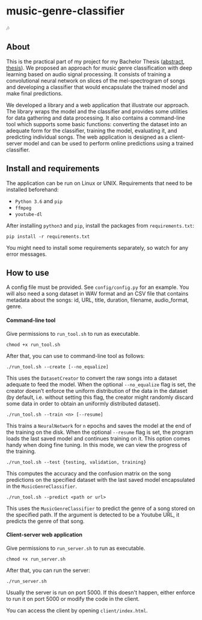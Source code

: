 # music-genre-classifier
:notes:

## About

This is the practical part of my project for my Bachelor Thesis ([abstract](https://drive.google.com/file/d/1wViCTlQ3BarVnTXCXDQOEXc3IgCep4yj/view?usp=sharing), [thesis](https://drive.google.com/file/d/1HAQACTiPUJvISyhBfj8pgcjJ6xieqJdI/view?usp=sharing)). We proposed an approach for music genre classification with deep learning based on audio signal processing. It consists of training a convolutional neural network on slices of the mel-spectrogram of songs and developing a classifier that would encapsulate the trained model and make final predictions.

We developed a library and a web application that illustrate our approach. The library wraps the model and the classifier and provides some utilities for data gathering and data processing. It also contains a command-line tool which supports some basic functions: converting the dataset into an adequate form for the classifier, training the model, evaluating it, and predicting individual songs. The web application is designed as a client-server model and can be used to perform online predictions using a trained classifier.

## Install and requirements

The application can be run on Linux or UNIX. Requirements that need to be installed beforehand:
- `Python 3.6` and `pip`
- `ffmpeg`
- `youtube-dl`

After installing `python3` and `pip`, install the packages from `requirements.txt`:
```
pip install -r requirements.txt
```
You might need to install some requirements separately, so watch for any error messages.

## How to use

A config file must be provided. See `config/config.py` for an example. You will also need a song dataset in WAV format and an CSV file that contains metadata about the songs: id, URL, title, duration, filename, audio_format, genre.

#### Command-line tool

Give permissions to `run_tool.sh` to run as executable.

```
chmod +x run_tool.sh
```

After that, you can use to command-line tool as follows:

```
./run_tool.sh --create [--no_equalize]
```
This uses the `DatasetCreator` to convert the raw songs into a dataset adequate to feed
the model. When the optional `--no_equalize` flag is set, the creator doesn’t enforce the
uniform distribution of the data in the dataset (by default, i.e. without setting this flag, the
creator might randomly discard some data in order to obtain an uniformly distributed dataset).

```
./run_tool.sh --train <n> [--resume]
```
This trains a `NeuralNetwork` for `n` epochs and saves the model at the end of the training on
the disk. When the optional `--resume` flag is set, the program loads the last saved model and
continues training on it. This option comes handy when doing fine tuning. In this mode, we
can view the progress of the training.

```
./run_tool.sh --test {testing, validation, training}
```

This computes the accuracy and the confusion matrix on the song predictions on the specified
dataset with the last saved model encapsulated in the `MusicGenreClassifier`.

```
./run_tool.sh --predict <path or url>
```
This uses the `MusicGenreClassifier` to predict the genre of a song stored on the specified
path. If the argument is detected to be a Youtube URL, it predicts the genre of that song.

#### Client-server web application

Give permissions to `run_server.sh` to run as executable.

```
chmod +x run_server.sh
```

After that, you can run the server:

```
./run_server.sh
```

Usually the server is run on port 5000. If this doesn't happen, either enforce to run it on port 5000 or modify the code in the client.

You can access the client by opening `client/index.html`.
